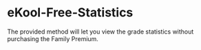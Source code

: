 # eKool-Free-Statistics
The provided method will let you view the grade statistics without purchasing the Family Premium.
